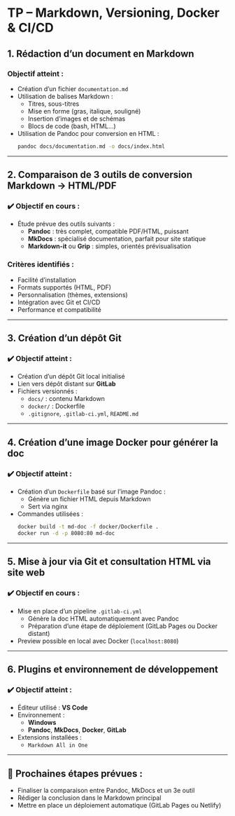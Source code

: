 
# TP – Markdown, Versioning, Docker & CI/CD

## 1. Rédaction d’un document en Markdown

### Objectif atteint :
- Création d’un fichier `documentation.md`
- Utilisation de balises Markdown :
  - Titres, sous-titres
  - Mise en forme (gras, italique, souligné)
  - Insertion d’images et de schémas
  - Blocs de code (bash, HTML…)
- Utilisation de Pandoc pour conversion en HTML :
  ```bash
  pandoc docs/documentation.md -o docs/index.html
  ```

---

## 2. Comparaison de 3 outils de conversion Markdown → HTML/PDF

### ✔️ Objectif en cours :
- Étude prévue des outils suivants :
  - **Pandoc** : très complet, compatible PDF/HTML, puissant
  - **MkDocs** : spécialisé documentation, parfait pour site statique
  - **Markdown-it** ou **Grip** : simples, orientés prévisualisation

### Critères identifiés :
- Facilité d’installation
- Formats supportés (HTML, PDF)
- Personnalisation (thèmes, extensions)
- Intégration avec Git et CI/CD
- Performance et compatibilité

---

## 3. Création d’un dépôt Git

### ✔️ Objectif atteint :
- Création d’un dépôt Git local initialisé
- Lien vers dépôt distant sur **GitLab**
- Fichiers versionnés :
  - `docs/` : contenu Markdown
  - `docker/` : Dockerfile
  - `.gitignore`, `.gitlab-ci.yml`, `README.md`

---

## 4. Création d’une image Docker pour générer la doc

### ✔️ Objectif atteint :
- Création d’un `Dockerfile` basé sur l’image Pandoc :
  - Génère un fichier HTML depuis Markdown
  - Sert via nginx
- Commandes utilisées :
  ```bash
  docker build -t md-doc -f docker/Dockerfile .
  docker run -d -p 8080:80 md-doc
  ```

---

## 5. Mise à jour via Git et consultation HTML via site web

### ✔️ Objectif en cours :
- Mise en place d’un pipeline `.gitlab-ci.yml`
  - Génère la doc HTML automatiquement avec Pandoc
  - Préparation d’une étape de déploiement (GitLab Pages ou Docker distant)
- Preview possible en local avec Docker (`localhost:8080`)

---

## 6. Plugins et environnement de développement

### ✔️ Objectif atteint :
- Éditeur utilisé : **VS Code**
- Environnement :
  - **Windows**
  - **Pandoc**, **MkDocs**, **Docker**, **GitLab**
- Extensions installées :
  - `Markdown All in One`

---

## 📌 Prochaines étapes prévues :

- Finaliser la comparaison entre Pandoc, MkDocs et un 3e outil
- Rédiger la conclusion dans le Markdown principal
- Mettre en place un déploiement automatique (GitLab Pages ou Netlify)
